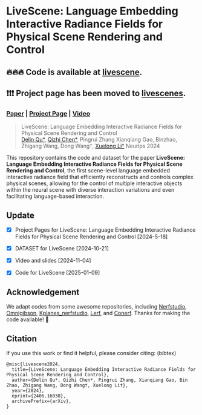 # LiveScene: Language Embedding Interactive Radiance Fields for Physical Scene Rendering and Control

## 🔥🔥🔥 Code is available at [livescene](https://github.com/Tavish9/livescene).
## ❗️❗️❗️ Project page has been moved to [livescenes](https://github.com/livescenes/livescenes.github.io).

### [Paper](https://arxiv.org/abs/2406.16038) | [Project Page](https://livescenes.github.io) | [Video](https://youtu.be/4gqUoCFK_0Q?si=fPY1HHYtUU6D6lkf)

> LiveScene: Language Embedding Interactive Radiance Fields for Physical Scene Rendering and Control <br />
> [Delin Qu*](https://delinqu.github.io), [Qizhi Chen*](https://github.com/Tavish9), Pingrui Zhang Xianqiang Gao, Binzhao, Zhigang Wang, Dong Wang†, [Xuelong Li†](https://scholar.google.com/citations?user=ahUibskAAAAJ)
> Neurips 2024

<!-- <p align="center">
  <a href="">
    <img src="./media/xx.gif" alt="Logo" width="80%">
  </a>
</p> -->

This repository contains the code and dataset for the paper **LiveScene: Language Embedding Interactive Radiance Fields for Physical Scene Rendering and Control**, the first scene-level language embedded interactive radiance field that efficiently reconstructs and controls complex physical scenes, allowing for the control of multiple interactive objects within the neural scene with diverse interaction variations and even facilitating language-based interaction.

## Update
- [x] Project Pages for LiveScene: Language Embedding Interactive Radiance Fields for Physical Scene Rendering and Control [2024-5-18]
- [x] DATASET for LiveScene [2024-10-21]
- [x] Video and slides [2024-11-04]
- [x] Code for LiveScene [2025-01-09]


## Acknowledgement

We adapt codes from some awesome repositories, including [Nerfstudio](https://github.com/nerfstudio-project/nerfstudio), [Omnigibson](https://behavior.stanford.edu/omnigibson/getting_started/installation.html), [Kplanes_nerfstudio](https://github.com/Giodiro/kplanes_nerfstudio), [Lerf](https://github.com/kerrj/lerf/), and [Conerf](https://github.com/kacperkan/conerf). Thanks for making the code available! 🤗

## Citation

If you use this work or find it helpful, please consider citing: (bibtex)
```
@misc{livescene2024,
  title={LiveScene: Language Embedding Interactive Radiance Fields for Physical Scene Rendering and Control}, 
  author={Delin Qu*, Qizhi Chen*, Pingrui Zhang, Xianqiang Gao, Bin Zhao, Zhigang Wang, Dong Wang†, Xuelong Li†},
  year={2024},
  eprint={2406.16038},
  archivePrefix={arXiv},
}
```
